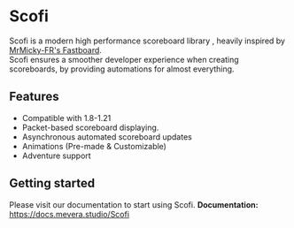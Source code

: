 # Scofi
Scofi is a modern high performance scoreboard library , heavily inspired by [MrMicky-FR's Fastboard](https://github.com/MrMicky-FR/FastBoard). </br>
Scofi ensures a smoother developer experience when creating scoreboards, by providing automations for almost everything.

## Features
- Compatible with 1.8-1.21
- Packet-based scoreboard displaying.
- Asynchronous automated scoreboard updates
- Animations (Pre-made & Customizable)
- Adventure support

## Getting started
Please visit our documentation to start using Scofi.
**Documentation:** https://docs.mevera.studio/Scofi

